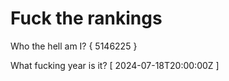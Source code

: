 # Fuck the rankings

Who the hell am I?
{ 5146225 }

What fucking year is it?
[ 2024-07-18T20:00:00Z ]
